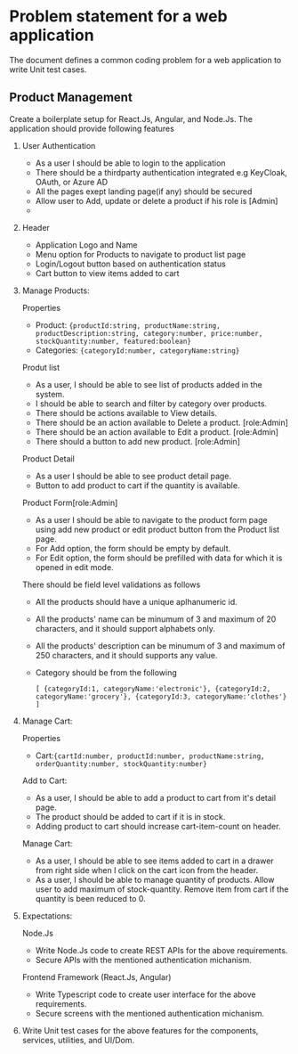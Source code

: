 # Problem statement for a web application

The document defines a common coding problem for a web application to write Unit test cases.

## Product Management

Create a boilerplate setup for React.Js, Angular, and Node.Js. The application should provide following features

1. User Authentication

   - As a user I should be able to login to the application
   - There should be a thirdparty authentication integrated e.g KeyCloak, OAuth, or Azure AD
   - All the pages exept landing page(if any) should be secured
   - Allow user to Add, update or delete a product if his role is [Admin]
   -

2. Header

   - Application Logo and Name
   - Menu option for Products to navigate to product list page
   - Login/Logout button based on authentication status
   - Cart button to view items added to cart

3. Manage Products:

   Properties

   - Product: `{productId:string, productName:string, productDescription:string, category:number, price:number, stockQuantity:number, featured:boolean}`
   - Categories: `{categoryId:number, categoryName:string}`

   Produt list

   - As a user, I should be able to see list of products added in the system.
   - I should be able to search and filter by category over products.
   - There should be actions available to View details.
   - There should be an action available to Delete a product. [role:Admin]
   - There should be an action available to Edit a product. [role:Admin]
   - There should a button to add new product. [role:Admin]

   Product Detail

   - As a user I should be able to see product detail page.
   - Button to add product to cart if the quantity is available.

   Product Form[role:Admin]

   - As a user I should be able to navigate to the product form page using add new product or edit product button from the Product list page.
   - For Add option, the form should be empty by default.
   - For Edit option, the form should be prefilled with data for which it is opened in edit mode.

   There should be field level validations as follows

   - All the products should have a unique aplhanumeric id.
   - All the products' name can be minumum of 3 and maximum of 20 characters, and it should support alphabets only.
   - All the products' description can be minumum of 3 and maximum of 250 characters, and it should supports any value.
   - Category should be from the following

     ` [
    {categoryId:1, categoryName:'electronic'},
    {categoryId:2, categoryName:'grocery'},
    {categoryId:3, categoryName:'clothes'}
 ]
`

4. Manage Cart:

   Properties

   - Cart:`{cartId:number, productId:number, productName:string, orderQuantity:number, stockQuantity:number}`

   Add to Cart:
   - As a user, I should be able to add a product to cart from it's detail page.
   - The product should be added to cart if it is in stock.
   - Adding product to cart should increase cart-item-count on header.

   Manage Cart:
   - As a user, I should be able to see items added to cart in a drawer from right side when I click on the cart icon from the header.
   - As a user, I should be able to manage quantity of products. Allow user to add maximum of stock-quantity. Remove item from cart if the quantity is been reduced to 0.

5. Expectations:

   Node.Js
   - Write Node.Js code to create REST APIs for the above requirements.
   - Secure APIs with the mentioned authentication michanism.

   Frontend Framework (React.Js, Angular)
   - Write Typescript code to create user interface for the above requirements.
   - Secure screens with the mentioned authentication michanism.

5. Write Unit test cases for the above features for the components, services, utilities, and UI/Dom.
